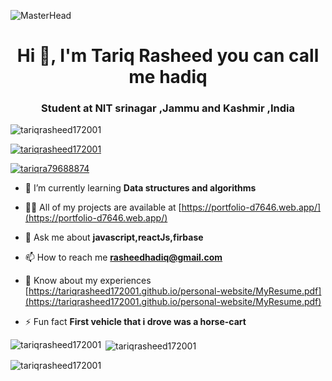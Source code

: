 ![MasterHead](https://www.skillsyouneed.com/images/rhubarb/motivation.jpg)
<h1 align="center">Hi 👋, I'm Tariq Rasheed you can call me hadiq</h1>
<h3 align="center">Student at NIT srinagar ,Jammu and Kashmir ,India</h3>

<p align="left"> <img src="https://komarev.com/ghpvc/?username=tariqrasheed172001&label=Profile%20views&color=0e75b6&style=flat" alt="tariqrasheed172001" /> </p>

<p align="left"> <a href="https://github.com/ryo-ma/github-profile-trophy"><img src="https://github-profile-trophy.vercel.app/?username=tariqrasheed172001" alt="tariqrasheed172001" /></a> </p>

<p align="left"> <a href="https://twitter.com/tariqra79688874" target="blank"><img src="https://img.shields.io/twitter/follow/tariqra79688874?logo=twitter&style=for-the-badge" alt="tariqra79688874" /></a> </p>

- 🌱 I’m currently learning **Data structures and algorithms**

- 👨‍💻 All of my projects are available at [https://portfolio-d7646.web.app/](https://portfolio-d7646.web.app/)

- 💬 Ask me about **javascript,reactJs,firbase**

- 📫 How to reach me **rasheedhadiq@gmail.com**

- 📄 Know about my experiences [https://tariqrasheed172001.github.io/personal-website/MyResume.pdf](https://tariqrasheed172001.github.io/personal-website/MyResume.pdf)

- ⚡ Fun fact **First vehicle that i drove was a horse-cart**


<p><img align="left" src="https://github-readme-stats.vercel.app/api/top-langs?username=tariqrasheed172001&show_icons=true&locale=en&layout=compact" alt="tariqrasheed172001" /></p>

<p>&nbsp;<img align="center" src="https://github-readme-stats.vercel.app/api?username=tariqrasheed172001&show_icons=true&locale=en" alt="tariqrasheed172001" /></p>

<p><img align="center" src="https://github-readme-streak-stats.herokuapp.com/?user=tariqrasheed172001&" alt="tariqrasheed172001" /></p>
